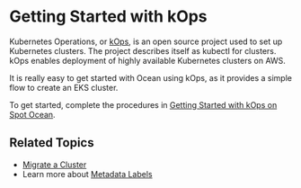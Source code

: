# Getting Started with kOps

Kubernetes Operations, or [kOps](https://github.com/kubernetes/kops), is an open source project used to set up Kubernetes clusters. The project describes itself as kubectl for clusters. kOps enables deployment of highly available Kubernetes clusters on AWS.

It is really easy to get started with Ocean using kOps, as it provides a simple flow to create an EKS cluster.

To get started, complete the procedures in [Getting Started with kOps on Spot Ocean](https://kops.sigs.k8s.io/getting_started/spot-ocean/).

## Related Topics
- [Migrate a Cluster](ocean/tools-and-integrations/kops/migrate-cluster)
- Learn more about [Metadata Labels](ocean/tools-and-integrations/kops/metadata-labels)

